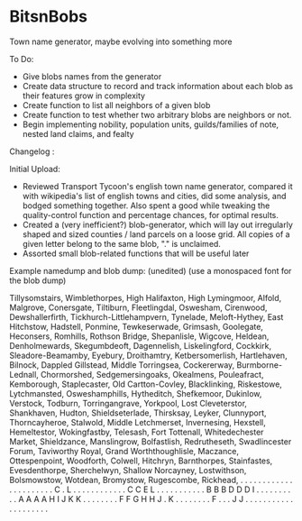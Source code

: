 # BitsnBobs
Town name generator, maybe evolving into something more

To Do: 
- Give blobs names from the generator
- Create data structure to record and track information about each blob as their features grow in complexity
- Create function to list all neighbors of a given blob
- Create function to test whether two arbitrary blobs are neighbors or not.
- Begin implementing nobility, population units, guilds/families of note, nested land claims, and fealty

Changelog : 


Initial Upload: 
- Reviewed Transport Tycoon's english town name generator, compared it with wikipedia's list of english towns and cities, did some analysis, and bodged something together.  Also spent a good while tweaking the quality-control function and percentage chances, for optimal results.
- Created a (very inefficient?) blob-generator, which will lay out irregularly shaped and sized counties / land parcels on a loose grid.  All copies of a given letter belong to the same blob, "." is unclaimed.
- Assorted small blob-related functions that will be useful later

Example namedump and blob dump: (unedited) (use a monospaced font for the blob dump)

Tillysomstairs, Wimblethorpes, High Halifaxton, High Lymingmoor, Alfold, Malgrove, Conersgate, Tiltiburn, Fleetlingdal, Oswesham, Cirenwood, Dewshallerfirth, Tickhurch-Littlehampvern, Tynelade, Meloft-Hythey, East Hitchstow, Hadstell, Ponmine, Tewkeserwade, Grimsash, Goolegate, Heconsers, Romhills, Rothson Bridge, Shepanlisle, Wigcove, Heldean, Denholmewards, Skegumbdeoft, Dagennelish, Liskelingford, Cockkirk, Sleadore-Beamamby, Eyebury, Droithamtry, Ketbersomerlish, Hartlehaven, Bilnock, Dappled Gillstead, Middle Torringsea, Cockererway, Burmborne-Lednall, Chormorshed, Sedgemersingoaks, Okealmens, Pouleafract, Kemborough, Staplecaster, Old Cartton-Covley, Blacklinking, Riskestowe, Lytchmansted, Osweshamphills, Hytheditch, Shefkemoor, Dukinlow, Verstock, Todburn, Torringangrave, Yorkpool, Lost Cleveterstor, Shankhaven, Hudton, Shieldseterlade, Thirsksay, Leyker, Clunnyport, Thorncayheroe, Stalwold, Middle Letchmerset, Invernesing, Hexstell, Hemeltestor, Wokingfastby, Telesash, Fort Tottenall, Whitedechester Market, Shieldzance, Manslingrow, Bolfastlish, Redrutheseth, Swadlincester Forum, Taviworthy Royal, Grand Worththoughlisle, Maczance, Ottespenpoint, Woodforth, Colwell, Hitchryn, Barnthorpes, Stainfastes, Evesdenthorpe, Sherchelwyn, Shallow Norcayney, Lostwithson, Bolsmowstow, Wotdean, Bromystow, Rugescombe, Rickhead, 
. . . . . . . . . . . . . . . .
. . . . . . C . L . . . . . . .
. . . . . C C E L . . . . . . .
. . . . B B B D D D I . . . . .
. . . . . A A A A H I J K K . .
. . . . . . F F G H H J . K . .
. . . . . . F . . . J J . . . .
. . . . . . . . . . . . . . . .
